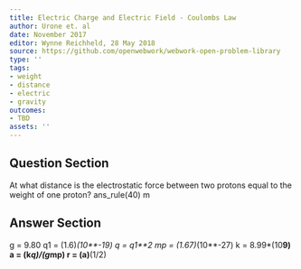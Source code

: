 ```yaml
---
title: Electric Charge and Electric Field - Coulombs Law
author: Urone et. al
date: November 2017
editor: Wynne Reichheld, 28 May 2018
source: https://github.com/openwebwork/webwork-open-problem-library
type: ''
tags:
- weight
- distance
- electric
- gravity
outcomes:
- TBD
assets: ''
---
```


## Question Section 

At what distance is the electrostatic force between two protons equal to the weight of one proton?
ans_rule(40) m



## Answer Section

g = 9.80
q1 = (1.6)*(10**-19)
q = q1**2
mp = (1.67)*(10**-27)
k = 8.99*(10**9)
a = (k*q)/(g*mp)
r = (a)**(1/2)